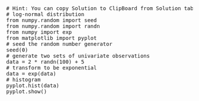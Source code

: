 <pre class="file" data-target="clipboard">
# Hint: You can copy Solution to ClipBoard from Solution tab in Step 4
# log-normal distribution
from numpy.random import seed
from numpy.random import randn
from numpy import exp
from matplotlib import pyplot
# seed the random number generator
seed(0)
# generate two sets of univariate observations
data = 2 * randn(100) + 5
# transform to be exponential
data = exp(data)
# histogram
pyplot.hist(data)
pyplot.show()
</pre>

